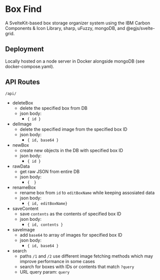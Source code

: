 # Box Find

A SvelteKit-based box storage organizer system using the IBM Carbon Components & Icon Library, sharp, uFuzzy, mongoDB, and @egjs/svelte-grid.

## Deployment
Locally hosted on a node server in Docker alongside mongoDB (see docker-compose.yaml).

## API Routes
`/api/`

- deleteBox
	- delete the specified box from DB
	- json body:
		- `{ id }`
- delImage
	- delete the specified image from the specified box ID
	- json body:
		- `{ id, base64 }`
- newBox
	- create new objects in the DB with specified box ID
	-  json body:
		- `{ id }`
- rawData
	- get raw JSON from entire DB
	-  json body:
		- `{  }`
- renameBox
	- rename box from `id` to `editBoxName` while keeping assosiated data
	-  json body:
		- `{ id, editBoxName}`
-  saveContent
	- save `contents` as the contents of specified box ID
	-  json body:
		- `{ id, contents }`
- saveImage
	- add `base64` to array of images for specified box ID
	-  json body:
		- `{ id, base64 }`
- search
	- paths `/1` and `/2` use different image fetching methods which may improve performance in some cases
	- search for boxes with IDs or contents that match `?query`
	-  URL query param: `query`

